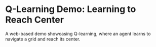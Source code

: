 # Q-Learning Demo: Learning to Reach Center

A web-based demo showcasing Q-learning, where an agent learns to navigate a grid and reach its center.

